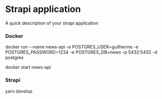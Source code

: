 # Strapi application

A quick description of your strapi application
### Docker 
docker run --name news-api -e POSTGRES_USER=guilherme -e POSTGRES_PASSWORD=1234 -e POSTGRES_DB=news -p 5432:5432  -d postgres

docker start news-api

### Strapi
yarn develop